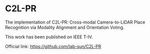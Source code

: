 # C2L-PR
The implementation of C2L-PR: Cross-modal Camera-to-LiDAR Place Recognition via Modality Alignment and Orientation Voting.

This work has been published on IEEE T-IV.

Official link: https://github.com/lab-sun/C2L-PR
